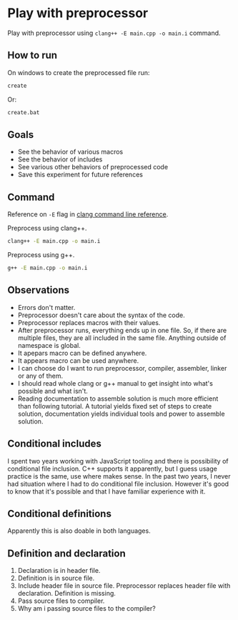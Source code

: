 # Play with preprocessor

Play with preprocessor using `clang++ -E main.cpp -o main.i` command.

## How to run

On windows to create the preprocessed file run:

```cmd
create
```

Or:

```cmd
create.bat
```

## Goals

- See the behavior of various macros
- See the behavior of includes
- See various other behaviors of preprocessed code
- Save this experiment for future references

## Command

Reference on `-E` flag in [clang command line reference](https://clang.llvm.org/docs/ClangCommandLineReference.html#cmdoption-clang-e).

Preprocess using clang++.

```cmd
clang++ -E main.cpp -o main.i
```

Preprocess using g++.

```cmd
g++ -E main.cpp -o main.i
```

## Observations

- Errors don't matter.
- Preprocessor doesn't care about the syntax of the code.
- Preprocessor replaces macros with their values.
- After preprocessor runs, everything ends up in one file. So, if there are multiple files, they are all included in the same file. Anything outside of namespace is global.
- It apepars macro can be defined anywhere.
- It appears macro can be used anywhere.
- I can choose do I want to run preprocessor, compiler, assembler, linker or any of them.
- I should read whole clang or g++ manual to get insight into what's possible and what isn't.
- Reading documentation to assemble solution is much more efficient than following tutorial. A tutorial yields fixed set of steps to create solution, documentation yields individual tools and power to assemble solution.

## Conditional includes

I spent two years working with JavaScript tooling and there is possibility of conditional file inclusion. C++ supports it apparently, but I guess usage practice is the same, use where makes sense. In the past two years, I never had situation where I had to do conditional file inclusion. However it's good to know that it's possible and that I have familiar experience with it.

## Conditional definitions

Apparently this is also doable in both languages.

## Definition and declaration

1. Declaration is in header file.
2. Definition is in source file.
3. Include header file in source file. Preprocessor replaces header file with declaration. Definition is missing.
4. Pass source files to compiler.
5. Why am i passing source files to the compiler?
